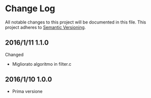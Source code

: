# Change Log #

All notable changes to this project will be documented in this file.
This project adheres to [Semantic Versioning](http://semver.org/).

## 2016/1/11 1.1.0 ##

Changed
 - Migliorato algoritmo in filter.c 

## 2016/1/10 1.0.0 ##

 - Prima versione
